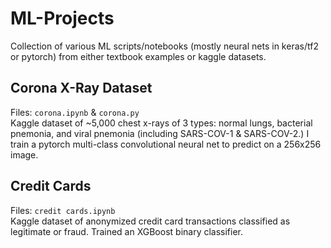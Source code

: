 # ML-Projects
Collection of various ML scripts/notebooks (mostly neural nets in keras/tf2 or pytorch) from either textbook examples or kaggle datasets.  

## Corona X-Ray Dataset
Files: <code>corona.ipynb</code> & <code>corona.py</code><br>
Kaggle dataset of ~5,000 chest x-rays of 3 types: normal lungs, bacterial pnemonia, and viral pnemonia (including SARS-COV-1 & SARS-COV-2.) I train a pytorch multi-class convolutional neural net to predict on a 256x256 image.

## Credit Cards
Files: <code>credit cards.ipynb</code><br>
Kaggle dataset of anonymized credit card transactions classified as legitimate or fraud. Trained an XGBoost binary classifier.
